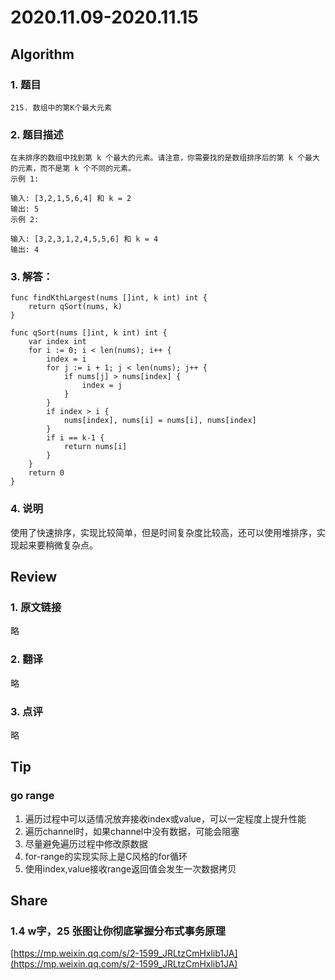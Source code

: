 # 2020.11.09-2020.11.15

## Algorithm
### 1. 题目
```
215. 数组中的第K个最大元素
```
### 2. 题目描述
```
在未排序的数组中找到第 k 个最大的元素。请注意，你需要找的是数组排序后的第 k 个最大的元素，而不是第 k 个不同的元素。
示例 1:

输入: [3,2,1,5,6,4] 和 k = 2
输出: 5
示例 2:

输入: [3,2,3,1,2,4,5,5,6] 和 k = 4
输出: 4

```

### 3. 解答：
```golang
func findKthLargest(nums []int, k int) int {
	return qSort(nums, k)
}

func qSort(nums []int, k int) int {
	var index int
	for i := 0; i < len(nums); i++ {
		index = i
		for j := i + 1; j < len(nums); j++ {
			if nums[j] > nums[index] {
				index = j
			}
		}
		if index > i {
			nums[index], nums[i] = nums[i], nums[index]
		}
		if i == k-1 {
			return nums[i]
		}
	}
	return 0
}
```
### 4. 说明
使用了快速排序，实现比较简单，但是时间复杂度比较高，还可以使用堆排序，实现起来要稍微复杂点。


## Review
### 1. 原文链接
略

### 2. 翻译
略

### 3. 点评
略

## Tip
### go range
1. 遍历过程中可以适情况放弃接收index或value，可以一定程度上提升性能
2. 遍历channel时，如果channel中没有数据，可能会阻塞
3. 尽量避免遍历过程中修改原数据
4. for-range的实现实际上是C风格的for循环
5. 使用index,value接收range返回值会发生一次数据拷贝

## Share
### 1.4 w字，25 张图让你彻底掌握分布式事务原理
[https://mp.weixin.qq.com/s/2-1599_JRLtzCmHxlib1JA](https://mp.weixin.qq.com/s/2-1599_JRLtzCmHxlib1JA)